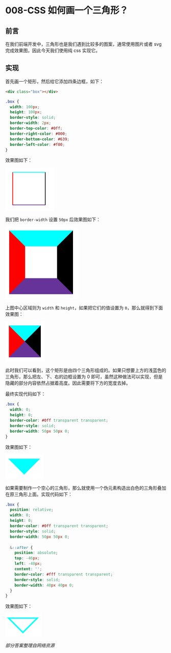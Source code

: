 # 008-CSS 如何画一个三角形？

## 前言

在我们前端开发中，三角形也是我们遇到比较多的图案，通常使用图片或者 svg 完成效果图，因此今天我们使用纯 css 实现它。

## 实现

首先画一个矩形，然后给它添加四条边框，如下：
```html
<div class="box"></div>
```
```scss
.box {
  width: 100px;
  height: 100px;
  border-style: solid;
  border-width: 2px;
  border-top-color: #0ff;
  border-right-color: #000;
  border-bottom-color: #639;
  border-left-color: #f00;
}
```
效果图如下：

![图片1](../../assets/qs_css/css_4.png)

我们把 `border-width` 设置 `50px` 后效果图如下：

![图片2](../../assets/qs_css/css_5.png)

上图中心区域则为 `width` 和 `height`，如果把它们的值设置为 `0`，那么就得到下面效果图：

![图片3](../../assets/qs_css/css_6.png)

此时我们可以看到，这个矩形是由四个三角形组成的。如果只想要上方的浅蓝色的三角形，那么把左、下、右的边框设置为 0 即可，虽然这种做法可以实现，但是隐藏的部分内容依然占据着高度。因此需要将下方的宽度去掉。

最终实现代码如下：
```scss
.box {
  width: 0;
  height: 0;
  border-color: #0ff transparent transparent;
  border-style: solid;
  border-width: 50px 50px 0;
}
```

效果图如下：

![图片4](../../assets/qs_css/css_7.png)

如果需要制作一个空心的三角形，那么就使用一个伪元素构造出白色的三角形叠加在原三角形上面。实现代码如下：
```scss
.box {
  position: relative;
  width: 0;
  height: 0;
  border-color: #0ff transparent transparent;
  border-style: solid;
  border-width: 50px 50px 0;

  &::after {
    position: absolute;
    top: -46px;
    left: -40px;
    content: '';
    border-color: #fff transparent transparent;
    border-style: solid;
    border-width: 40px 40px 0;
  }
}
```

效果图如下：

![图片5](../../assets/qs_css/css_8.png)

*部分答案整理自网络资源*